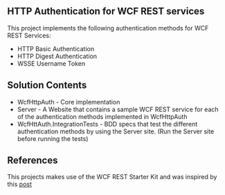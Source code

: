 
HTTP Authentication for WCF REST services
------------
This project implements the following authentication methods for WCF REST Services:

- HTTP Basic Authentication
- HTTP Digest Authentication
- WSSE Username Token

Solution Contents
------------
* WcfHttpAuth - Core implementation
* Server - A Website that contains a sample WCF REST service for each of the authentication methods implemented in WcfHttpAuth
* WcfHttAuth.IntegrationTests - BDD specs that test the different authentication methods by using the Server site. (Run the Server site before running the tests)

References
-----------
This projects makes use of the WCF REST Starter Kit and was inspired by this [post](http://weblogs.asp.net/cibrax/archive/2009/03/20/custom-basic-authentication-for-restful-services.aspx)

